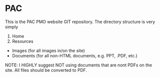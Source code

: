 # PAC
This is the PAC PMO website GIT repository. The directory structure is very simply
1. Home
2. Resources
- Images (for all images in/on the site)
- Documents (for all non-HTML documents, e.g. PPT, .PDF, etc.)

NOTE: I HIGHLY suggest NOT using documents that are nont PDFs on the site. All files should be converted to PDF.
